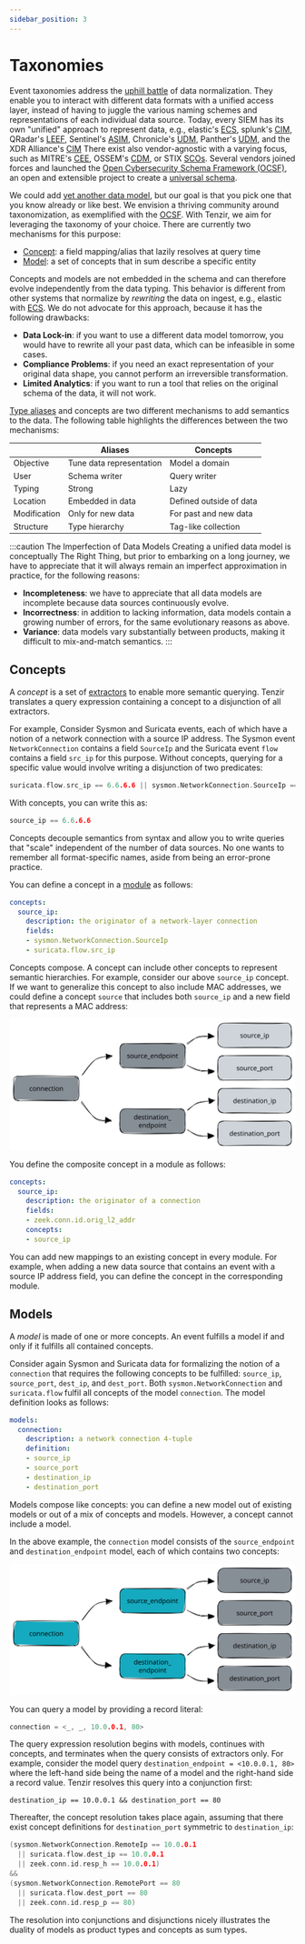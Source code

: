 ```yaml
---
sidebar_position: 3
---
```


# Taxonomies

Event taxonomies address the [uphill battle][chuvakin19] of data normalization.
They enable you to interact with different data formats with a unified access
layer, instead of having to juggle the various naming schemes and
representations of each individual data source. Today, every SIEM has its own
"unified" approach to represent data, e.g.,
elastic's [ECS][ecs],
splunk's [CIM][splunk-cim],
QRadar's [LEEF][leef],
Sentinel's [ASIM][asim],
Chronicle's [UDM][udm-chronicle],
Panther's [UDM][udm-panther],
and the XDR Alliance's [CIM][xdr-cim]
There exist also vendor-agnostic with a varying focus, such as MITRE's
[CEE][cee], OSSEM's [CDM][ossem], or STIX [SCOs][stix-scos].
Several vendors joined forces and launched the [Open Cybersecurity Schema
Framework (OCSF)][ocsf], an open and extensible project to create a [universal
schema][ocsf-schema].

[chuvakin19]: https://medium.com/anton-on-security/security-correlation-then-and-now-a-sad-truth-about-siem-fc5a1afb1001
[cee]: https://cee.mitre.org/
[ecs]: https://www.elastic.co/guide/en/ecs/current/ecs-reference.html
[splunk-cim]: https://docs.splunk.com/Splexicon:CommonInformationModel
[leef]: https://www.ibm.com/docs/en/dsm?topic=leef-overview:
[asim]: https://docs.microsoft.com/en-us/azure/sentinel/normalization
[udm-chronicle]: https://cloud.google.com/chronicle/docs/unified-data-model/udm-usage
[udm-panther]: https://docs.panther.com/writing-detections/data-models
[ossem]: https://github.com/OTRF/OSSEM-CDM
[stix-scos]: https://docs.oasis-open.org/cti/stix/v2.1/os/stix-v2.1-os.html#_mlbmudhl16lr
[xdr-cim]: https://github.com/XDR-Alliance/Common-Information-Model
[ocsf]: https://ocsf.io
[ocsf-schema]: https://schema.ocsf.io

We could add [yet another data model](https://xkcd.com/927/), but our goal is
that you pick one that you know already or like best. We envision a thriving
community around taxonomization, as exemplified with the [OCSF][ocsf]. With
Tenzir, we aim for leveraging the taxonomy of your choice. There are currently
two mechanisms for this purpose:

- [Concept](#concepts): a field mapping/alias that lazily resolves at query time
- [Model](#models): a set of concepts that in sum describe a specific entity

Concepts and models are not embedded in the schema and can therefore evolve
independently from the data typing. This behavior is different from other
systems that normalize by *rewriting* the data on ingest, e.g., elastic with
[ECS][ecs]. We do not advocate for this approach, because it has the following
drawbacks:

- **Data Lock-in**: if you want to use a different data model tomorrow, you
  would have to rewrite all your past data, which can be infeasible in some
  cases.
- **Compliance Problems**: if you need an exact representation of your original
  data shape, you cannot perform an irreversible transformation.
- **Limited Analytics**: if you want to run a tool that relies on the original
  schema of the data, it will not work.

[Type aliases](type-system) and concepts are two different mechanisms to add
semantics to the data. The following table highlights the differences between
the two mechanisms:

|                  | Aliases                  | Concepts
|------------------|--------------------------|--------------------
| Objective        | Tune data representation | Model a domain
| User             | Schema writer            | Query writer
| Typing           | Strong                   | Lazy
| Location         | Embedded in data         | Defined outside of data
| Modification     | Only for new data        | For past and new data
| Structure        | Type hierarchy           | Tag-like collection

:::caution The Imperfection of Data Models
Creating a unified data model is conceptually The Right Thing, but prior to
embarking on a long journey, we have to appreciate that it will always remain an
imperfect approximation in practice, for the following reasons:

- **Incompleteness**: we have to appreciate that all data models are incomplete
  because data sources continuously evolve.
- **Incorrectness**: in addition to lacking information, data models contain
  a growing number of errors, for the same evolutionary reasons as above.
- **Variance**: data models vary substantially between products, making it
  difficult to mix-and-match semantics.
:::

## Concepts

A *concept* is a set of [extractors][extractors] to enable more semantic
querying. Tenzir translates a query expression containing a concept to a
disjunction of all extractors.

[extractors]: ../language/expressions.md#extractors

For example, Consider Sysmon and Suricata events, each of which have a notion of
a network connection with a source IP address. The Sysmon event
`NetworkConnection` contains a field `SourceIp` and the Suricata event `flow`
contains a field `src_ip` for this purpose. Without concepts, querying for a
specific value would involve writing a disjunction of two predicates:

```c
suricata.flow.src_ip == 6.6.6.6 || sysmon.NetworkConnection.SourceIp == 6.6.6.6
```

With concepts, you can write this as:

```c
source_ip == 6.6.6.6
```

Concepts decouple semantics from syntax and allow you to write queries that
"scale" independent of the number of data sources. No one wants to remember
all format-specific names, aside from being an error-prone practice.

You can define a concept in a [module](modules) as follows:

```yaml
concepts:
  source_ip:
    description: the originator of a network-layer connection
    fields:
    - sysmon.NetworkConnection.SourceIp
    - suricata.flow.src_ip
```

Concepts compose. A concept can include other concepts to represent semantic
hierarchies. For example, consider our above `source_ip` concept. If we want to
generalize this concept to also include MAC addresses, we could define a concept
`source` that includes both `source_ip` and a new field that represents a MAC
address:

![Concept Composition](concept-composition.excalidraw.svg)

You define the composite concept in a module as follows:

```yaml
concepts:
  source_ip:
    description: the originator of a connection
    fields:
    - zeek.conn.id.orig_l2_addr
    concepts:
    - source_ip
```

You can add new mappings to an existing concept in every module. For example,
when adding a new data source that contains an event with a source IP address
field, you can define the concept in the corresponding module.

## Models

A *model* is made of one or more concepts. An event fulfills a model
if and only if it fulfills all contained concepts.

Consider again Sysmon and Suricata data for formalizing the notion of a
`connection` that requires the following concepts to be fulfilled: `source_ip`,
`source_port`, `dest_ip`, and `dest_port`. Both `sysmon.NetworkConnection` and
`suricata.flow` fulfil all concepts of the model `connection`. The model
definition looks as follows:

```yaml
models:
  connection:
    description: a network connection 4-tuple
    definition:
    - source_ip
    - source_port
    - destination_ip
    - destination_port
```

Models compose like concepts: you can define a new model out of existing models
or out of a mix of concepts and models. However, a concept cannot include a
model.

In the above example, the `connection` model consists of the `source_endpoint`
and `destination_endpoint` model, each of which contains two concepts:

![Model Composition](model-composition.excalidraw.svg)

You can query a model by providing a record literal:

```c
connection = <_, _, 10.0.0.1, 80>
```

The query expression resolution begins with models, continues with concepts, and
terminates when the query consists of extractors only. For example, consider the
model query `destination_endpoint = <10.0.0.1, 80>` where the left-hand side
being the name of a model and the right-hand side a record value. Tenzir resolves
this query into a conjunction first:

```
destination_ip == 10.0.0.1 && destination_port == 80
```

Thereafter, the concept resolution takes place again, assuming that there exist
concept definitions for `destination_port` symmetric to `destination_ip`:

```c
(sysmon.NetworkConnection.RemoteIp == 10.0.0.1
  || suricata.flow.dest_ip == 10.0.0.1
  || zeek.conn.id.resp_h == 10.0.0.1)
&&
(sysmon.NetworkConnection.RemotePort == 80
  || suricata.flow.dest_port == 80
  || zeek.conn.id.resp_p == 80)
```

The resolution into conjunctions and disjunctions nicely illustrates the
duality of models as product types and concepts as sum types.
